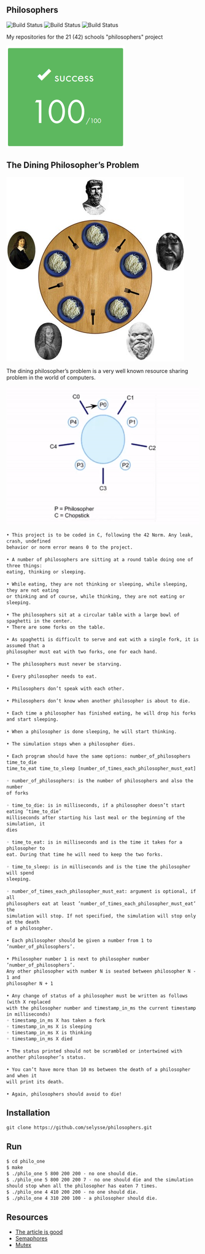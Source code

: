 ## Philosophers

![Build Status](https://img.shields.io/github/license/selysse/philosophers?style=plastic)
![Build Status](https://img.shields.io/github/languages/code-size/selysse/philosophers?style=plastic)
![Build Status](https://img.shields.io/github/last-commit/selysse/philosophers?style=plastic)


My repositories for the 21 (42) schools "philosophers" project

![GitHub Logo](/png/result.png)

## The Dining Philosopher’s Problem

![GitHub Logo](/png/philo.png)

The dining philosopher’s problem is a very well known resource sharing problem in the world of computers.

![GitHub Logo](/png/ph.gif)

```
• This project is to be coded in C, following the 42 Norm. Any leak, crash, undefined
behavior or norm error means 0 to the project.

• A number of philosophers are sitting at a round table doing one of three things:
eating, thinking or sleeping.

• While eating, they are not thinking or sleeping, while sleeping, they are not eating
or thinking and of course, while thinking, they are not eating or sleeping.

• The philosophers sit at a circular table with a large bowl of spaghetti in the center.
• There are some forks on the table.

• As spaghetti is difficult to serve and eat with a single fork, it is assumed that a
philosopher must eat with two forks, one for each hand.

• The philosophers must never be starving.

• Every philosopher needs to eat.

• Philosophers don’t speak with each other.

• Philosophers don’t know when another philosopher is about to die. 

• Each time a philosopher has finished eating, he will drop his forks and start sleeping.

• When a philosopher is done sleeping, he will start thinking.

• The simulation stops when a philosopher dies.

• Each program should have the same options: number_of_philosophers time_to_die
time_to_eat time_to_sleep [number_of_times_each_philosopher_must_eat]

◦ number_of_philosophers: is the number of philosophers and also the number
of forks

◦ time_to_die: is in milliseconds, if a philosopher doesn’t start eating ’time_to_die’
milliseconds after starting his last meal or the beginning of the simulation, it
dies

◦ time_to_eat: is in milliseconds and is the time it takes for a philosopher to
eat. During that time he will need to keep the two forks.

◦ time_to_sleep: is in milliseconds and is the time the philosopher will spend
sleeping.

◦ number_of_times_each_philosopher_must_eat: argument is optional, if all
philosophers eat at least ’number_of_times_each_philosopher_must_eat’ the
simulation will stop. If not specified, the simulation will stop only at the death
of a philosopher.

• Each philosopher should be given a number from 1 to ’number_of_philosophers’.

• Philosopher number 1 is next to philosopher number ’number_of_philosophers’.
Any other philosopher with number N is seated between philosopher N - 1 and
philosopher N + 1

• Any change of status of a philosopher must be written as follows (with X replaced
with the philosopher number and timestamp_in_ms the current timestamp in milliseconds)
◦ timestamp_in_ms X has taken a fork  
◦ timestamp_in_ms X is sleeping  
◦ timestamp_in_ms X is thinking  
◦ timestamp_in_ms X died  

• The status printed should not be scrambled or intertwined with another philosopher’s status.

• You can’t have more than 10 ms between the death of a philosopher and when it
will print its death.

• Again, philosophers should avoid to die!
```

## Installation
```
git clone https://github.com/selysse/philosophers.git
```

## Run
```
$ cd philo_one
$ make
$ ./philo_one 5 800 200 200 - no one should die.
$ ./philo_one 5 800 200 200 7 - no one should die and the simulation should stop when all the philosopher has eaten 7 times.
$ ./philo_one 4 410 200 200 - no one should die.
$ ./philo_one 4 310 200 100 - a philosopher should die.
```

## Resources

* [The article is good](https://medium.com/swlh/the-dining-philosophers-problem-bbdb92e6b788)
* [Semaphores](https://learnc.info/c/pthreads_semaphores.html)
* [Mutex](https://learnc.info/c/pthreads_mutex_introduction.html)
